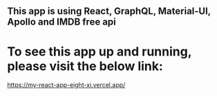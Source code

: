 ## This app is using React, GraphQL, Material-UI, Apollo and IMDB free api

# To see this app up and running, please visit the below link:
https://my-react-app-eight-xi.vercel.app/
